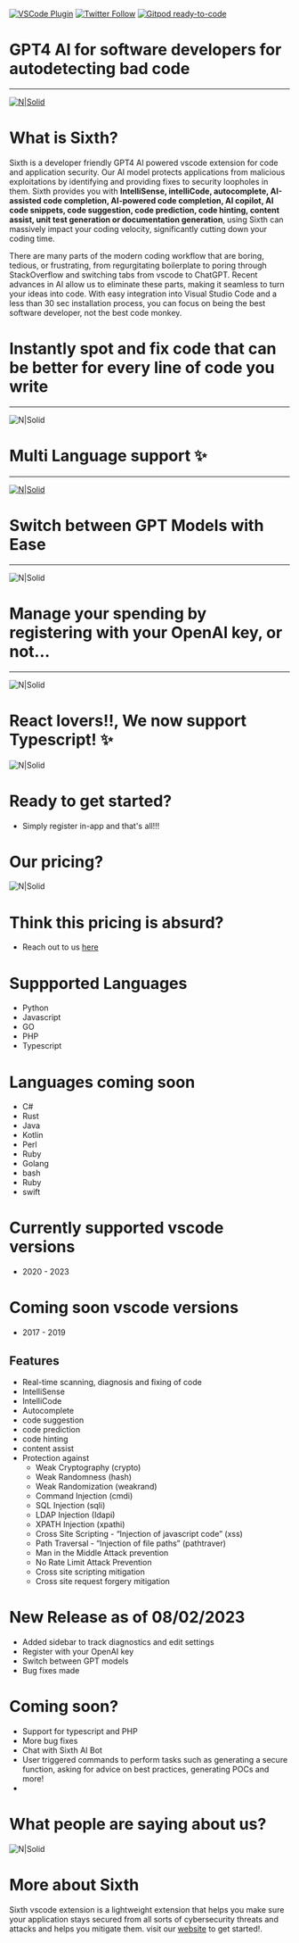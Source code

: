 [![VSCode Plugin](https://firebasestorage.googleapis.com/v0/b/thsense-24e43.appspot.com/o/new.png?alt=media&token=dac2454e-2c32-4035-9998-aae97def3266)](https://marketplace.visualstudio.com/items?itemName=Sixth.sixth&ssr=false#overview)  [![Twitter Follow](https://firebasestorage.googleapis.com/v0/b/thsense-24e43.appspot.com/o/new%20(1).png?alt=media&token=58b53cab-af9f-454e-a069-a83bfbc618fb)](https://twitter.com/sixth_hq) [![Gitpod ready-to-code](https://firebasestorage.googleapis.com/v0/b/thsense-24e43.appspot.com/o/discord_new.png?alt=media&token=b28b6686-0eb3-4a2a-9207-9d8b79f40c4c)](https://discord.gg/rHzzPXDDRd)


# **GPT4 AI for software developers for autodetecting bad code**
------------------------------------
[![N|Solid](https://cdn.loom.com/sessions/thumbnails/124587322c2544cab188a54ce2627b0e-with-play.gif)](https://www.loom.com/embed/124587322c2544cab188a54ce2627b0e?sid=a0c79b99-4ef2-461e-97f0-241aaba11921)


# What is Sixth?

Sixth is a developer friendly GPT4 AI powered vscode extension for code and application security. Our AI model protects applications from malicious exploitations by identifying and providing fixes to security loopholes in them. Sixth provides you with **IntelliSense, intelliCode, autocomplete, AI-assisted code completion, AI-powered code completion, AI copilot, AI code snippets, code suggestion, code prediction, code hinting, content assist, unit test generation or documentation generation**, using Sixth can massively impact your coding velocity, significantly cutting down your coding time. 

There are many parts of the modern coding workflow that are boring, tedious, or frustrating, from regurgitating boilerplate to poring through StackOverflow and switching tabs from vscode to ChatGPT. Recent advances in AI allow us to eliminate these parts, making it seamless to turn your ideas into code. With easy integration into Visual Studio Code and a less than 30 sec installation process, you can focus on being the best software developer, not the best code monkey.

# Instantly spot and fix code that can be better for every line of code you write
--------------------------------------------------------------------------------


![N|Solid](https://firebasestorage.googleapis.com/v0/b/thsense-24e43.appspot.com/o/test%20(5).png?alt=media&token=a1cbf1bb-be92-45fb-a6eb-09551065153e)

# Multi Language support ✨
----------------------------
[![N|Solid](https://cdn.loom.com/sessions/thumbnails/9e4fe228c5ab4a8ea0a0a3b6a9be664d-with-play.gif)](https://www.loom.com/share/9e4fe228c5ab4a8ea0a0a3b6a9be664d)

# Switch between GPT Models with Ease
----------------------------
![N|Solid](https://firebasestorage.googleapis.com/v0/b/thsense-24e43.appspot.com/o/Screenshot%202024-02-01%20at%2016.35.09.png?alt=media&token=2480f869-6411-4de8-964e-c9996b9d29f5)

# Manage your spending by registering with your OpenAI key, or not...
-------------------------
![N|Solid](https://firebasestorage.googleapis.com/v0/b/thsense-24e43.appspot.com/o/Screenshot%202024-02-01%20at%2016.40.34.png?alt=media&token=163770f9-e9ce-480e-b9c5-b7c035ba1097)

# React lovers!!, We now support Typescript! ✨
![N|Solid](https://firebasestorage.googleapis.com/v0/b/thsense-24e43.appspot.com/o/Screenshot%202024-01-24%20at%2020.21.08.png?alt=media&token=9aefdfdd-e15b-44b9-8ba0-a4224ff06301)


# Ready to get started?
- Simply register in-app and that's all!!!

# Our pricing?
![N|Solid](https://firebasestorage.googleapis.com/v0/b/thsense-24e43.appspot.com/o/Group%201261152551%20(4).png?alt=media&token=7faf7f05-b1f5-449e-8366-85b0816351f7)

# Think this pricing is absurd?
- Reach out to us [here](mailto:ope@trysixth.com)


# Suppported Languages
- Python
- Javascript
- GO
- PHP
- Typescript


# Languages coming soon
- C#
- Rust
- Java
- Kotlin
- Perl
- Ruby
- Golang
- bash
- Ruby
- swift

# Currently supported vscode versions
- 2020 - 2023

# Coming soon vscode versions
- 2017 - 2019

## Features
- Real-time scanning, diagnosis and fixing of code
- IntelliSense
- IntelliCode
- Autocomplete
- code suggestion
- code prediction
- code hinting 
- content assist
- Protection against
    - Weak Cryptography (crypto)
    - Weak Randomness (hash)
    - Weak Randomization (weakrand)
    - Command Injection (cmdi)
    - SQL Injection (sqli)
    - LDAP Injection (Idapi)
    - XPATH Injection (xpathi)
    - Cross Site Scripting - “Injection of javascript code” (xss)
    - Path Traversal - “Injection of file paths” (pathtraver)
    - Man in the Middle Attack prevention
    - No Rate Limit Attack Prevention
    - Cross site scripting mitigation
    - Cross site request forgery mitigation


# New Release as of 08/02/2023
- Added sidebar to track diagnostics and edit settings
- Register with your OpenAI key
- Switch between GPT models
- Bug fixes made

# Coming soon?
- Support for typescript and PHP
- More bug fixes
- Chat with Sixth AI Bot
- User triggered commands to perform tasks such as generating a secure function, asking for advice on best practices, generating POCs and more!
- 

# What people are saying about us?

![N|Solid](https://firebasestorage.googleapis.com/v0/b/thsense-24e43.appspot.com/o/Group%201261152558.png?alt=media&token=db2880dd-470e-401a-aa04-c7114269af83)


# More about Sixth
Sixth vscode extension is a lightweight extension that helps you make sure your application stays secured from all sorts of cybersecurity threats and attacks and helps you mitigate them. visit our [website](https://trysixth.com/marketplace) to get started!.
